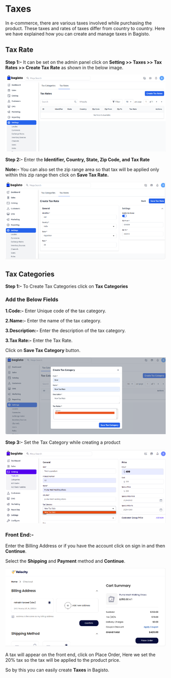 # Taxes

In e-commerce, there are various taxes involved while purchasing the product. These taxes and rates of taxes differ from country to country. Here we have explained how you can create and manage taxes in Bagisto.

## Tax Rate

**Step 1:-** It can be set on the admin panel click on **Setting >> Taxes >> Tax Rates >> Create Tax Rate** as shown in the below image.

![Tax Rate](../../assets/2.2.0/images/settings/taxRate.png)

**Step 2:-** Enter the **Identifier, Country, State, Zip Code, and Tax Rate**

**Note:-** You can also set the zip range area so that tax will be applied only within this zip range then click on **Save Tax Rate.**   

![Save Tax Rate](../../assets/2.2.0/images/settings/savetaxRate.png)

## Tax Categories

**Step 1:-** To Create Tax Categories click on **Tax Categories** 

### Add the Below Fields

**1.Code:-** Enter Unique code of the tax category.

**2.Name:-** Enter the name of the tax category.

**3.Description:-** Enter the description of the tax category.

**3.Tax Rate:-** Enter the Tax Rate.

Click on **Save Tax Category** button.

![Save Category](../../assets/2.2.0/images/settings/saveCategory.png)

**Step 3:-** Set the Tax Category while creating a product

![Product Category](../../assets/2.2.0/images/settings/productCategory.png)

### Front End:-

Enter the Billing Address or if you have the account click on sign in and then **Continue**.

Select the **Shipping** and **Payment** method and **Continue**.

![Tax Front](../../assets/2.2.0/images/settings/taxFront.png)

A tax will appear on the front end, click on Place Order, Here we set the 20% tax so the tax will be applied to the product price.

So by this you can easily create **Taxes** in Bagisto.